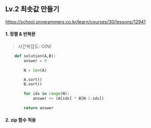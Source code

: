 ## Lv.2 최솟값 만들기

https://school.programmers.co.kr/learn/courses/30/lessons/12941

#### 1. 정렬 & 반복문
> 시간복잡도: O(N)

```python
    def solution(A,B):
        answer = 0
        
        N = len(A)

        A.sort()
        B.sort()
        
        for idx in range(N):
            answer += (A[idx] * B[N-1-idx])
        
        return answer
```

#### 2. zip 함수 적용